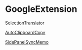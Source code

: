# GoogleExtension

[SelectionTranslator](https://chromewebstore.google.com/detail/selectiontranslator/ckgmmdgflpnffbnkfoamlgfhmafidfmg?authuser=0&hl=ja)

[AutoClipboardCopy](https://chromewebstore.google.com/detail/autoclipboardcopy/paabklfmeagoimlcpkhkpmpnmbgcdkpf?authuser=0&hl=ja)

[SidePanelSyncMemo](https://chromewebstore.google.com/detail/sidepanelsyncmemo/adbfnbnnohodpfgdhcanndcbmhknlpoc?authuser=0&hl=ja)
